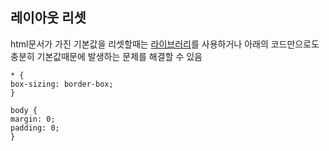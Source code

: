 <h2>레이아웃 리셋</h2>

html문서가 가진 기본값을 리셋할때는 <a href="http://necolas.github.io/normalize.css/">라이브러리<a>를 사용하거나
아래의 코드만으로도 충분히 기본값때문에 발생하는 문제를 해결할 수 있음
  ```
  * {
  box-sizing: border-box;
}

body {
  margin: 0;
  padding: 0;
}
  ```
